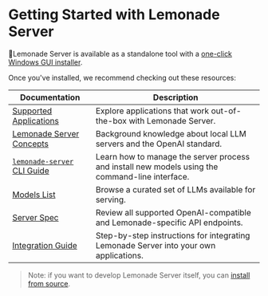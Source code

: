 # Getting Started with Lemonade Server

🍋Lemonade Server is available as a standalone tool with a [one-click Windows GUI installer](https://github.com/lemonade-sdk/lemonade/releases/latest/download/Lemonade_Server_Installer.exe).

Once you've installed, we recommend checking out these resources:

| Documentation | Description |
|---------------|-------------|
| [Supported Applications](./featured_apps.md) | Explore applications that work out-of-the-box with Lemonade Server. |
| [Lemonade Server Concepts](./concepts.md) | Background knowledge about local LLM servers and the OpenAI standard. |
| [`lemonade-server` CLI Guide](./lemonade-server-cli.md) | Learn how to manage the server process and install new models using the command-line interface. |
| [Models List](./server_models.md) | Browse a curated set of LLMs available for serving. |
| [Server Spec](./server_spec.md) | Review all supported OpenAI-compatible and Lemonade-specific API endpoints. |
| [Integration Guide](./server_integration.md) | Step-by-step instructions for integrating Lemonade Server into your own applications. |

> Note: if you want to develop Lemonade Server itself, you can [install from source](../source_installation_inst.md).

<!--Copyright (c) 2025 AMD-->